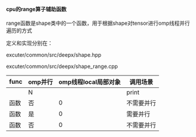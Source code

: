 #### cpu的range算子辅助函数

range函数是shape类中的一个函数，用于根据shape对tensor进行omp线程并行遍历的方式

定义和实现分别在：

excuter/common/src/deepx/shape.hpp

excuter/common/src/deepx/shape_range.cpp

| func | omp并行 | omp线程local局部对象 | 调用场景   |
| ---- | ---- | ------ | ---------- |
|      | N    |        | print      |
| 函数 | 否   | 0      | 不需要并行 |
| 函数 | 是   | 0      | 需要并行   |
| 函数 | 否   | 0      | 不需要并行 |
